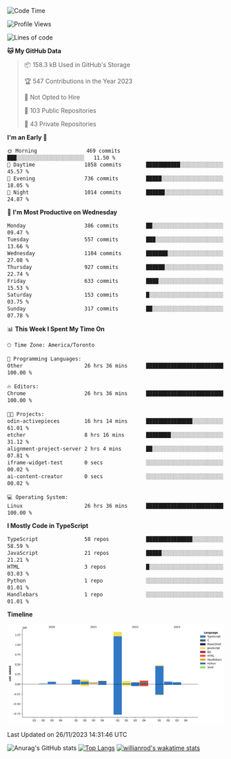 <!--START_SECTION:waka-->
![Code Time](http://img.shields.io/badge/Code%20Time-815%20hrs%2040%20mins-blue)

![Profile Views](http://img.shields.io/badge/Profile%20Views-8-blue)

![Lines of code](https://img.shields.io/badge/From%20Hello%20World%20I%27ve%20Written-2.5%20million%20lines%20of%20code-blue)

**🐱 My GitHub Data** 

> 📦 158.3 kB Used in GitHub's Storage 
 > 
> 🏆 547 Contributions in the Year 2023
 > 
> 🚫 Not Opted to Hire
 > 
> 📜 103 Public Repositories 
 > 
> 🔑 43 Private Repositories 
 > 
**I'm an Early 🐤** 

```text
🌞 Morning                469 commits         ███░░░░░░░░░░░░░░░░░░░░░░   11.50 % 
🌆 Daytime                1858 commits        ███████████░░░░░░░░░░░░░░   45.57 % 
🌃 Evening                736 commits         █████░░░░░░░░░░░░░░░░░░░░   18.05 % 
🌙 Night                  1014 commits        ██████░░░░░░░░░░░░░░░░░░░   24.87 % 
```
📅 **I'm Most Productive on Wednesday** 

```text
Monday                   386 commits         ██░░░░░░░░░░░░░░░░░░░░░░░   09.47 % 
Tuesday                  557 commits         ███░░░░░░░░░░░░░░░░░░░░░░   13.66 % 
Wednesday                1104 commits        ███████░░░░░░░░░░░░░░░░░░   27.08 % 
Thursday                 927 commits         ██████░░░░░░░░░░░░░░░░░░░   22.74 % 
Friday                   633 commits         ████░░░░░░░░░░░░░░░░░░░░░   15.53 % 
Saturday                 153 commits         █░░░░░░░░░░░░░░░░░░░░░░░░   03.75 % 
Sunday                   317 commits         ██░░░░░░░░░░░░░░░░░░░░░░░   07.78 % 
```


📊 **This Week I Spent My Time On** 

```text
🕑︎ Time Zone: America/Toronto

💬 Programming Languages: 
Other                    26 hrs 36 mins      █████████████████████████   100.00 % 

🔥 Editors: 
Chrome                   26 hrs 36 mins      █████████████████████████   100.00 % 

🐱‍💻 Projects: 
odin-activepieces        16 hrs 14 mins      ███████████████░░░░░░░░░░   61.01 % 
etcher                   8 hrs 16 mins       ████████░░░░░░░░░░░░░░░░░   31.12 % 
alignment-project-server 2 hrs 4 mins        ██░░░░░░░░░░░░░░░░░░░░░░░   07.81 % 
iframe-widget-test       0 secs              ░░░░░░░░░░░░░░░░░░░░░░░░░   00.02 % 
ai-content-creator       0 secs              ░░░░░░░░░░░░░░░░░░░░░░░░░   00.02 % 

💻 Operating System: 
Linux                    26 hrs 36 mins      █████████████████████████   100.00 % 
```

**I Mostly Code in TypeScript** 

```text
TypeScript               58 repos            ███████████████░░░░░░░░░░   58.59 % 
JavaScript               21 repos            █████░░░░░░░░░░░░░░░░░░░░   21.21 % 
HTML                     3 repos             █░░░░░░░░░░░░░░░░░░░░░░░░   03.03 % 
Python                   1 repo              ░░░░░░░░░░░░░░░░░░░░░░░░░   01.01 % 
Handlebars               1 repo              ░░░░░░░░░░░░░░░░░░░░░░░░░   01.01 % 
```



**Timeline**

![Lines of Code chart](https://raw.githubusercontent.com/wise-introvert/wise-introvert/master/assets/bar_graph.png)


 Last Updated on 26/11/2023 14:31:46 UTC
<!--END_SECTION:waka-->

![Anurag's GitHub stats](https://github-readme-stats.vercel.app/api?username=wise-introvert&count_private=true&show_icons=true)
[![Top Langs](https://github-readme-stats.vercel.app/api/top-langs/?username=wise-introvert&langs_count=10)](https://github.com/anuraghazra/github-readme-stats)
[![willianrod's wakatime stats](https://github-readme-stats.vercel.app/api/wakatime?username=wiseintrovert)](https://github.com/anuraghazra/github-readme-stats)
